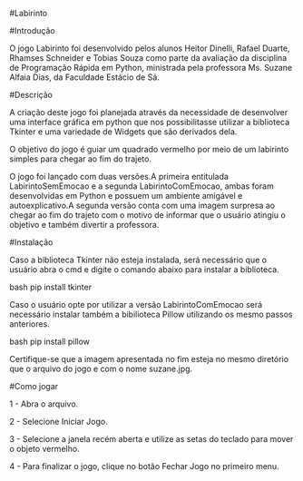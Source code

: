 #Labirinto

#Introdução

O jogo Labirinto foi desenvolvido pelos alunos Heitor Dinelli, Rafael Duarte, Rhamses Schneider e Tobias Souza como parte da avaliação da disciplina de Programação Rápida em Python, ministrada pela professora Ms. Suzane Alfaia Dias, da Faculdade Estácio de Sá.

#Descrição

A criação deste jogo foi planejada através da necessidade de desenvolver uma interface gráfica em python que nos possibilitasse utilizar a biblioteca Tkinter e uma variedade de Widgets que são derivados dela.

O objetivo do jogo é guiar um quadrado vermelho por meio de um labirinto simples para chegar ao fim do trajeto.

O jogo foi lançado com duas versões.A primeira entitulada LabirintoSemEmocao e a segunda LabirintoComEmocao, ambas foram desenvolvidas em Python e possuem um ambiente amigável e autoexplicativo.A segunda versão conta com uma imagem surpresa ao chegar ao fim do trajeto com o motivo de informar que o usuário atingiu o objetivo e também divertir a professora.

#Instalação

Caso a biblioteca Tkinter não esteja instalada, será necessário que o usuário abra o cmd e digite o comando abaixo para instalar a biblioteca.

bash pip install tkinter

Caso o usuário opte por utilizar a versão LabirintoComEmocao será necessário instalar também a bibilioteca Pillow utilizando os mesmo passos anteriores.

bash pip install pillow

Certifique-se que a imagem apresentada no fim esteja no mesmo diretório que o arquivo do jogo e com o nome suzane.jpg.

#Como jogar

1 - Abra o arquivo.

2 - Selecione Iniciar Jogo.

3 - Selecione a janela recém aberta e utilize as setas do teclado para mover o objeto vermelho.

4 - Para finalizar o jogo, clique no botão Fechar Jogo no primeiro menu.
